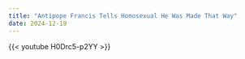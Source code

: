 ```yaml
---
title: "Antipope Francis Tells Homosexual He Was Made That Way"
date: 2024-12-19
---
```


{{< youtube H0Drc5-p2YY >}}
